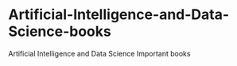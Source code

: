 # Artificial-Intelligence-and-Data-Science-books
Artificial Intelligence and Data Science Important books
